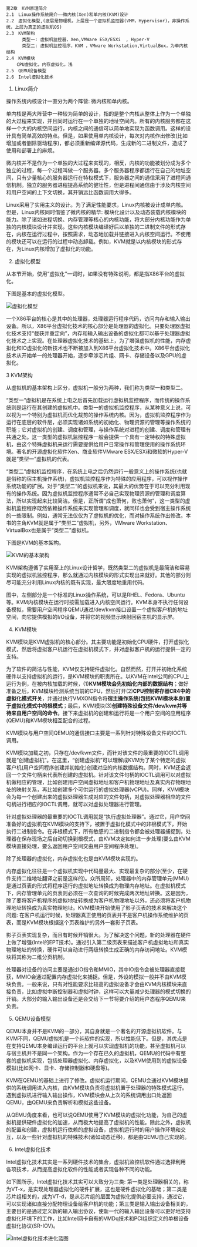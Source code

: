 ```
第2章　KVM原理简介
2.1　Linux操作系统简介——微内核(Xen)和单内核(KVM)设计
2.2　虚拟化模型,(底层是物理机，上层是一个虚拟机监控器(VMM，Hypervisor)，非操作系统，上层为真正的虚拟机OS)
2.3　KVM架构
      类型一: 虚拟机监控器，Xen,VMWare ESX/ESXi  , Hyper-V
      类型二: 虚拟机监控程序，KVM ，VMware Workstation,VirtualBox，为单内核结构
2.4　KVM模块
    CPU虚拟化，内存虚拟化，浅
2.5　QEMU设备模型
2.6　Intel虚拟化技术
```

1. Linux简介

操作系统内核设计一直分为两个阵营: 微内核和单内核。

单内核是两大阵营中一种较为简单的设计，指的是整个内核从整体上作为一个单独的大过程来实现，并且同时运行在一个单独的地址空间内。所有的内核服务都在这样一个大的内核空间运行，内核之间的通信可以简单地实现为函数调用。这样的设计具有简单高效的特点。但是，如果使用单内核设计，每次对内核作出修改(比如增加或者删除驱动程序)，都必须重新编译源代码，生成新的二进制文件，造成了使用和部署上的麻烦。

微内核并不是作为一个单独的大过程来实现的，相反，内核的功能被划分成为多个独立的过程，每一个过程叫做一个服务器。多个服务器程序都运行在自己的地址空间，只有少量核心的服务器运行在特权模式下，服务器之间的通信采用了进程间通信机制。独立的服务器进程提高系统的健壮性，但是进程间通信由于涉及内核空间和用户空间的上下文切换，其开销远比函数调用大得多。

Linux采用了实用主义的设计。为了满足性能要求，Linux内核被设计成单内核。但是，Linux内核同时借鉴了微内核的精华: 模块化设计以及动态装载内核模块的能力。除了诸如进程切换、内存管理等核心的内核功能，将大部分内核功能作为单独的内核模块设计并实现。这些内核模块编译好后以单独的二进制文件的形式存在，内核在运行过程中，按照需求，动态地加载并链接进入内核空间运行。不使用的模块还可以在运行的过程中动态卸载。例如，KVM就是以内核模块的形式存在，为Linux内核增加了虚拟化的功能。

2. 虚拟化模型

从本节开始，使用“虚拟化”一词时，如果没有特殊说明，都是指X86平台的虚拟化。

下图是基本的虚拟化模型。

![虚拟化模型](images/5.png)

一个X86平台的核心是其中的处理器，处理器运行程序代码，访问内存和输入输出设备。所以，X86平台虚拟化技术的核心部分是处理器的虚拟化。只要处理器虚拟化技术支持“截获并重定向”，内存和输入输出设备的虚拟化都可以基于处理器虚拟化技术之上实现。在处理器虚拟化技术的基础上，为了增强虚拟机的性能，内存虚拟化和IO虚拟化的新技术也不断被加入到X86平台虚拟化技术中。X86平台虚拟化技术从开始单一的处理器开始，逐步牵涉芯片组、网卡、存储设备以及GPU的虚拟化。

3 KVM架构

从虚拟机的基本架构上区分，虚拟机一般分为两种，我们称为类型一和类型二。

“类型一”虚拟机是在系统上电之后首先加载运行虚拟机监控程序，而传统的操作系统则是运行在其创建的虚拟机中。类型一的虚拟机监控程序，从某种意义上说，可以视为一个特别为虚拟机而优化裁剪的操作系统内核。因为，虚拟机监控程序作为运行在底层的软件层，必须实现诸如系统的初始化、物理资源的管理等操作系统的职能；它对虚拟机的创建、调度和管理，与操作系统对进程的创建、调度和管理有共通之处。这一类型的虚拟机监控程序一般会提供一个具有一定特权的特殊虚拟机，由这个特殊虚拟机来运行需要提供给用户日常操作和管理使用的操作系统环境。著名的开源虚拟化软件Xen、商业软件VMware ESX/ESXi和微软的Hyper-V就是“类型一”虚拟机的代表。

“类型二”虚拟机监控程序，在系统上电之后仍然运行一般意义上的操作系统(也就是俗称的宿主机操作系统)，虚拟机监控程序作为特殊的应用程序，可以视作操作系统功能的扩展。对于“类型二”的虚拟机来说，其最大的优势在于可以充分利用现有的操作系统。因为虚拟机监控程序通常不必自己实现物理资源的管理和调度算法，所以实现起来比较简洁。但是，正所谓“成也萧何，败也萧何”，这一类型的虚拟机监控程序既然依赖操作系统来实现管理和调度，就同样也会受到宿主操作系统的一些限制。例如，通常无法仅仅为了虚拟机的优化，而对操作系统作出修改。本书的主角KVM就是属于“类型二”虚拟机，另外，VMware Workstation、VirtualBox也是属于“类型二”虚拟机。

下图是KVM的基本架构。

![KVM的基本架构](images/6.png)

KVM架构遵循了实用至上的Linux设计哲学，既然类型二的虚拟机是最简洁和容易实现的虚拟机监控程序，那么就通过内核模块的形式实现出来就好。其他的部分则尽可能充分利用Linux内核的既有实现，最大限度地重用代码。

图中，左侧部分是一个标准的Linux操作系统，可以是RHEL、Fedora、Ubuntu等。KVM内核模块在运行时按需加载进入内核空间运行。KVM本身不执行任何设备模拟，需要用户空间程序QEMU通过/dev/kvm接口设置一个虚拟客户机的地址空间，向它提供模拟的I/O设备，并将它的视频显示映射回宿主机的显示屏。

4. KVM模块

KVM模块是KVM虚拟机的核心部分。其主要功能是初始化CPU硬件，打开虚拟化模式，然后将虚拟客户机运行在虚拟机模式下，并对虚拟客户机的运行提供一定的支持。

为了软件的简洁与性能，KVM仅支持硬件虚拟化。自然而然，打开并初始化系统硬件以支持虚拟机的运行，是KVM模块的职责所在。以KVM在Intel公司的CPU上运行为例，在被内核加载的时候，(1)**KVM模块会先初始化内部的数据结构**；做好准备之后，KVM模块检测系统当前的CPU，然后打开(2)**CPU控制寄存器CR4中的虚拟化模式开关**，并通过执行VMXON指令将**宿主操作系统(包括KVM模块本身)置于虚拟化模式中的根模式**；最后，KVM模块(3)**创建特殊设备文件/dev/kvm并等待来自用户空间的命令**。接下来虚拟机的创建和运行将是一个用户空间的应用程序(QEMU)和KVM模块相互配合的过程。

KVM模块与用户空间QEMU的通信接口主要是一系列针对特殊设备文件的IOCTL调用。

KVM模块加载之初，只存在/dev/kvm文件，而针对该文件的最重要的IOCTL调用就是“创建虚拟机”。在这里，“创建虚拟机”可以理解成KVM为了某个特定的虚拟客户机(用户空间程序创建并初始化)创建对应的内核数据结构。同时，KVM还会返回一个文件句柄来代表所创建的虚拟机。针对该文件句柄的IOCTL调用可以对虚拟机做相应的管理，比如创建用户空间虚拟地址和客户机物理地址及真实内存物理地址的映射关系，再比如创建多个可供运行的虚拟处理器(vCPU)。同样，KVM模块会为每一个创建出来的虚拟处理器生成对应的文件句柄，对虚拟处理器相应的文件句柄进行相应的IOCTL调用，就可以对虚拟处理器进行管理。

针对虚拟处理器的最重要的IOCTL调用就是“执行虚拟处理器”。通过它，用户空间准备好的虚拟机在KVM模块的支持下，被置于虚拟化模式中的非根模式下，开始执行二进制指令。在非根模式下，所有敏感的二进制指令都会被处理器捕捉到，处理器在保存现场之后自动切换到根模式，由KVM决定如何进一步处理(要么由KVM模块直接处理，要么返回用户空间交由用户空间程序处理)。

除了处理器的虚拟化，内存虚拟化也是由KVM模块实现的。

内存虚拟化往往是一个虚拟机实现中代码量最大、实现最复杂的部分(至少，在硬件支持二维地址翻译之前是这样的)。众所周知，处理器中的内存管理单元(MMU)是通过页表的形式将程序运行的虚拟地址转换成为物理内存地址。在虚拟机模式下，内存管理单元的页表则必须在一次查询的时候完成两次地址转换。这是因为，除了要将客户机程序的虚拟地址转换成为客户机物理地址以外，还必须将客户机物理地址转换成为真实物理地址。KVM模块开始使用了影子页表的技术来解决这个问题: 在客户机运行时候，处理器真正使用的页表并不是客户机操作系统维护的页表，而是KVM模块根据这个页表维护的另外一套影子页表。

影子页表实现复杂，而且有时候开销很大。为了解决这个问题，新的处理器在硬件上做了增强(Intel的EPT技术)。通过引入第二级页表来描述客户机虚拟地址和真实物理地址的转换，硬件可以自动进行两级转换生成正确的内存访问地址。KVM模块将其称为二维分页机制。

处理器对设备的访问主要是通过IO指令和MMIO，其中IO指令会被处理器直接截获，MMIO会通过配置内存虚拟化来捕捉。但是，外设的模拟一般并不由KVM模块负责。一般来说，只有对性能要求比较高的虚拟设备才会由KVM内核模块来直接负责，比如虚拟中断控制器和虚拟时钟，这样可以大量减少处理器的模式切换的开销。大部分的输入输出设备还是会交给下一节将要介绍的用户态程序QEMU来负责。

5. QEMU设备模型

QEMU本身并不是KVM的一部分，其自身就是一个著名的开源虚拟机软件。与KVM不同，QEMU虚拟机是一个纯软件的实现，所以性能低下。但是，其优点是在支持QEMU本身编译运行的平台上就可以实现虚拟机的功能，甚至虚拟机可以与宿主机并不是同一个架构。作为一个存在已久的虚拟机，QEMU的代码中有整套的虚拟机实现，包括处理器虚拟化、内存虚拟化，以及KVM使用到的虚拟设备模拟(比如网卡、显卡、存储控制器和硬盘等)。

KVM在QEMU的基础上进行了修改。虚拟机运行期间，QEMU会通过KVM模块提供的系统调用进入内核，由KVM模块负责将虚拟机置于处理器的特殊模式运行。遇到虚拟机进行输入输出操作，KVM模块会从上次的系统调用出口处返回QEMU，由QEMU来负责解析和模拟这些设备。

从QEMU角度来看，也可以说QEMU使用了KVM模块的虚拟化功能，为自己的虚拟机提供硬件虚拟化的加速，从而极大地提高了虚拟机的性能。除此之外，虚拟机的配置和创建，虚拟机运行依赖的虚拟设备，虚拟机运行时的用户操作环境和交互，以及一些针对虚拟机的特殊技术(诸如动态迁移)，都是由QEMU自己实现的。

6. Intel虚拟化技术

Intel虚拟化技术其实是一系列硬件技术的集合，虚拟机监控机软件通过选择利用各项技术，从而提高虚拟化软件的性能或者实现各种不同的功能。

如下图所示，Intel虚拟化技术其实可以大致分为三类: 第一类是处理器相关的，称为VT-x，是实现处理器虚拟化的硬件扩展，这也是硬件虚拟化的基础；第二类是芯片组相关的，成为VT-d，是从芯片组的层面为虚拟化提供必要支持，通过它，可以实现诸如直接分配物理设备给客户机的功能；第三类是输入输出设备相关的，主要目的是通过定义新的输入输出协议，使新一代的输入输出设备可以更好地支持虚拟化环境下的工作，比如Intel网卡自有的VMDq技术和PCI组织定义的单根设备虚拟化协议(SR-IOV)。

![Intel虚拟化技术进化蓝图](images/7.png)

